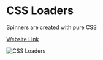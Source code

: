 # CSS Loaders

Spinners are created with pure CSS

[Website Link](https://css-loaders-list.netlify.app/)

![CSS Loaders](https://user-images.githubusercontent.com/77884951/209563260-7e4dfc2b-69c9-45db-8437-0ee7efad86f5.png)

